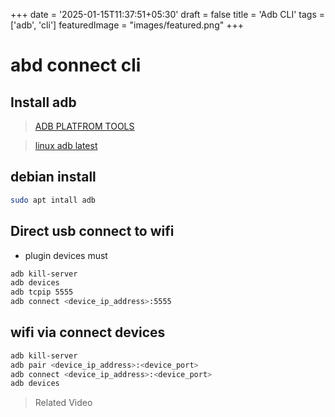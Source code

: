 +++
date = '2025-01-15T11:37:51+05:30'
draft = false
title = 'Adb CLI'
tags = ['adb', 'cli']
featuredImage = "images/featured.png"
+++

# abd connect  cli

## Install adb

> [ADB PLATFROM TOOLS](https://developer.android.com/tools/releases/platform-tools)

> [linux adb latest](https://dl.google.com/android/repository/platform-tools-latest-linux.zip)


## debian install 

```bash 
sudo apt intall adb
```

## Direct usb connect to wifi

- plugin devices must

```bash
adb kill-server
adb devices
adb tcpip 5555
adb connect <device_ip_address>:5555
```


## wifi via connect devices


```bash
adb kill-server 
adb pair <device_ip_address>:<device_port> 
adb connect <device_ip_address>:<device_port> 
adb devices
``` 





> Related Video

